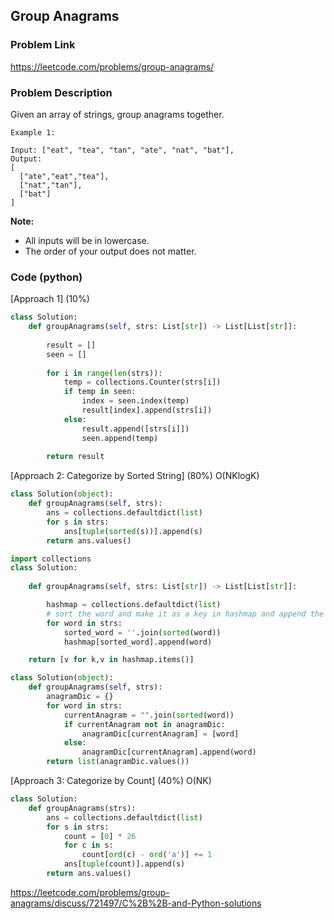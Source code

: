 ## Group Anagrams

### Problem Link

https://leetcode.com/problems/group-anagrams/

### Problem Description 

Given an array of strings, group anagrams together.

```
Example 1:

Input: ["eat", "tea", "tan", "ate", "nat", "bat"],
Output:
[
  ["ate","eat","tea"],
  ["nat","tan"],
  ["bat"]
]

```

**Note:**

* All inputs will be in lowercase.
* The order of your output does not matter.

### Code (python)

[Approach 1] (10%)

```python
class Solution:
    def groupAnagrams(self, strs: List[str]) -> List[List[str]]:
            
        result = []
        seen = []
        
        for i in range(len(strs)):
            temp = collections.Counter(strs[i])
            if temp in seen:
                index = seen.index(temp)
                result[index].append(strs[i])
            else:
                result.append([strs[i]])
                seen.append(temp)
                
        return result
```

[Approach 2: Categorize by Sorted String] (80%) O(NKlogK)

```python
class Solution(object):
    def groupAnagrams(self, strs):
        ans = collections.defaultdict(list)
        for s in strs:
            ans[tuple(sorted(s))].append(s)
        return ans.values()
```

```python
import collections
class Solution:
    
	def groupAnagrams(self, strs: List[str]) -> List[List[str]]:

		hashmap = collections.defaultdict(list)
		# sort the word and make it as a key in hashmap and append the unsorted word.
		for word in strs:
			sorted_word = ''.join(sorted(word))
			hashmap[sorted_word].append(word)        

	return [v for k,v in hashmap.items()]
```

```python
class Solution(object):
    def groupAnagrams(self, strs):
        anagramDic = {}
        for word in strs:
            currentAnagram = "".join(sorted(word))
            if currentAnagram not in anagramDic:
                anagramDic[currentAnagram] = [word]
            else:
                anagramDic[currentAnagram].append(word)
        return list(anagramDic.values())
```

[Approach 3: Categorize by Count] (40%) O(NK)

```python
class Solution:
    def groupAnagrams(strs):
        ans = collections.defaultdict(list)
        for s in strs:
            count = [0] * 26
            for c in s:
                count[ord(c) - ord('a')] += 1
            ans[tuple(count)].append(s)
        return ans.values()
```

https://leetcode.com/problems/group-anagrams/discuss/721497/C%2B%2B-and-Python-solutions